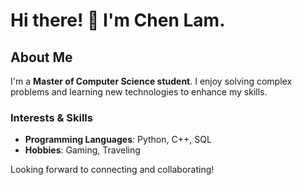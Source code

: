 # Hi there! 👋 I'm **Chen Lam**.

## About Me

I'm a **Master of Computer Science student**. I enjoy solving complex problems and learning new technologies to enhance my skills.

### Interests & Skills

- **Programming Languages**: Python, C++, SQL
- **Hobbies**: Gaming, Traveling

Looking forward to connecting and collaborating!
